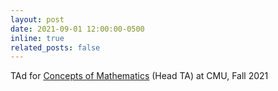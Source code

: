 ```yaml
---
layout: post
date: 2021-09-01 12:00:00-0500
inline: true
related_posts: false
---
```


TAd for [Concepts of Mathematics](https://www.math.cmu.edu/~jmackey/151_128/welcome.html) (Head TA) at CMU, Fall 2021
